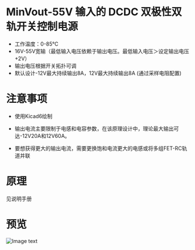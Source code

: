 # MinVout-55V 输入的 DCDC 双极性双轨开关控制电源
* 工作温度：0-85℃
* 16V-55V宽输（最低输入电压依赖于输出电压。最低输入电压＞设定输出电压+2V）
* 输出电压根据开关拓扑可调
* 默认设计-12V最大持续输出8A，12V最大持续输出8A (通过采样电阻配置)

# 注意事项

* 使用Kicad6绘制

* 输出电流主要限制于电感和电容参数，在该原理设计中，理论最大输出可达-12V20A和12V60A。
* 要想获得更大的输出电流，需要更换饱和电流更大的电感或将多组FET-RC轨道并联

# 原理
见说明手册

# 预览
![Image text](http://git.starsriver.net:8110/starsriver/circuits-design/-/raw/master/Modules/DCDC_StepDown(LTC3892)_(%C2%B112-%C2%B118V%208A)/preview.jpg)